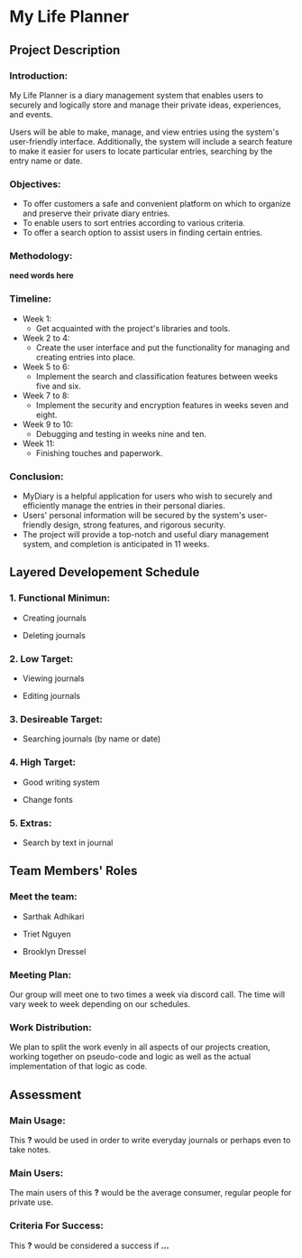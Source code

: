# My Life Planner

## Project Description
### Introduction:
My Life Planner is a diary management system that enables users to securely and logically store and manage their private ideas, experiences, and events.

Users will be able to make, manage, and view entries using the system's user-friendly interface. Additionally, the system will include a search feature to make it easier for users to locate particular entries, searching by the entry name or date.

### Objectives:
- To offer customers a safe and convenient platform on which to organize and preserve their private diary entries.
- To enable users to sort entries according to various criteria.
- To offer a search option to assist users in finding certain entries.

### Methodology:
__need words here__

### Timeline:
- Week 1: 
  - Get acquainted with the project's libraries and tools.
- Week 2 to 4: 
  - Create the user interface and put the functionality for managing and creating entries into place.
- Week 5 to 6: 
  - Implement the search and classification features between weeks five and six.
- Week 7 to 8: 
  - Implement the security and encryption features in weeks seven and eight.
- Week 9 to 10: 
  - Debugging and testing in weeks nine and ten.
- Week 11: 
  - Finishing touches and paperwork.

### Conclusion:
- MyDiary is a helpful application for users who wish to securely and efficiently manage the entries in their personal diaries. 
- Users' personal information will be secured by the system's user-friendly design, strong features, and rigorous security. 
- The project will provide a top-notch and useful diary management system, and completion is anticipated in 11 weeks.


## Layered Developement Schedule
### 1. Functional Minimun:

- Creating journals

- Deleting journals

### 2. Low Target:

- Viewing journals

- Editing journals

### 3. Desireable Target:

- Searching journals (by name or date)

### 4. High Target:

- Good writing system

- Change fonts

### 5. Extras:

- Search by text in journal



## Team Members' Roles

### Meet the team:

- Sarthak Adhikari

- Triet Nguyen

- Brooklyn Dressel

### Meeting Plan:
Our group will meet one to two times a week via discord call.  The time will vary week to week depending on our schedules.

### Work Distribution:
We plan to split the work evenly in all aspects of our projects creation, working together on pseudo-code and logic as well as the actual implementation of that logic as code.


## Assessment

### Main Usage:

This **?** would be used in order to write everyday journals or perhaps even to take notes.

### Main Users:

The main users of this **?** would be the average consumer, regular people for private use.

### Criteria For Success:

This **?** would be considered a success if **...**
